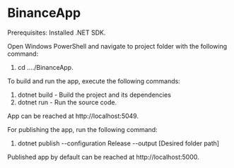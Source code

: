 # BinanceApp
Prerequisites: Installed .NET SDK.

Open Windows PowerShell and navigate to project folder with the following command:
1. cd ..../BinanceApp.

To build and run the app, execute the following commands:
1. dotnet build - Build the project and its dependencies
3. dotnet run - Run the source code.

App can be reached at http://localhost:5049.

For publishing the app, run the following command:
1. dotnet publish --configuration Release --output [Desired folder path]

Published app by default can be reached at http://localhost:5000.
